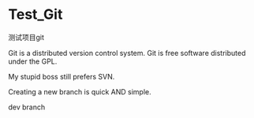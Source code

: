 # Test_Git
测试项目git

Git is a distributed version control system.
Git is free software distributed under the GPL.

My stupid boss still prefers SVN.


Creating a new branch is quick AND simple.

dev branch

